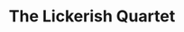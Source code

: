 ---
title: "The Lickerish Quartet"
summary: "Formed in 2017, The Lickerish Quartet comprises three former members of the '90s Rock/Power Pop band , supplemented on recordings by drummer . Jellyfish co-founder worked with bassist on the second Jellyfish album, Spilt Milk , guitarist joining the band for the supporting tour. Manning and Dover joined forces again in , and also appeared on the first album by Smith's project . The band's first release was in 2020."
slug: "the-lickerish-quartet"
image: "the-lickerish-quartet.jpg"
apple_music_artist_url: "https://music.apple.com/gb/artist/the-lickerish-quartet/1499919224"
wikipedia_url: "https://en.wikipedia.org/wiki/The_Lickerish_Quartet_(band)"
---